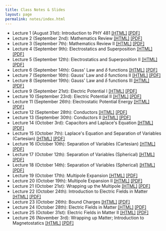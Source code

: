 ```yaml
---
title: Class Notes & Slides
layout: page
permalink: notes/index.html
---
```


* Lecture 1 (August 31st): Introduction to PHY 481 [[HTML]](./01-slides.html) [[PDF]](./01-slides.pdf)
* Lecture 2 (September 2nd): Mathematics Review [[HTML]](./02-slides.html) [[PDF]](./02-slides.pdf)
* Lecture 3 (September 7th): Mathematics Review II [[HTML]](./03-slides.html) [[PDF]](./03-slides.pdf)
* Lecture 4 (September 9th): Electrostatics and Superposition [[HTML]](./04-slides.html) [[PDF]](./04-slides.pdf)
* Lecture 5 (September 12th): Electrostatics and Superposition II [[HTML]](./05-slides.html)[[PDF]](./05-slides.pdf)
* Lecture 6 (September 14th): Gauss' Law and $\delta$ functions [[HTML]](./06-slides.html) [[PDF]](./06-slides.pdf)
* Lecture 7 (September 16th): Gauss' Law and $\delta$ functions II [[HTML]](./07-slides.html) [[PDF]](./07-slides.pdf)
* Lecture 8 (September 19th): Gauss' Law and $\delta$ functions III  [[HTML]](./08-slides.html) [[PDF]](./08-slides.pdf)
* Lecture 9 (September 21st): Electric Potential I [[HTML]](./09-slides.html) [[PDF]](./09-slides.pdf)
* Lecture 10 (September 23rd): Electric Potential II [[HTML]](./10-slides.html) [[PDF]](./10-slides.pdf)
* Lecture 11 (September 26th): Electrostatic Potential Energy [[HTML]](./11-slides.html) [[PDF]](./11-slides.pdf)
* Lecture 12 (September 28th): Conductors [[HTML]](./12-slides.html) [[PDF]](./12-slides.pdf)
* Lecture 13 (September 30th): Conductors II [[HTML]](./13-slides.html) [[PDF]](./13-slides.pdf)
* Lecture 14 (October 3rd): Capacitors and Laplace's Equation [[HTML]](./14-slides.html) [[PDF]](./14-slides.pdf)
* Lecture 15 (October 7th): Laplace's Equation and Separation of Variables (Cartesian) [[HTML]](./15-slides.html) [[PDF]](./15-slides.pdf)
* Lecture 16 (October 10th): Separation of Variables (Cartesian) [[HTML]](./16-slides.html) [[PDF]](./16-slides.pdf)
* Lecture 17 (October 12th): Separation of Variables (Spherical) [[HTML]](./17-slides.html) [[PDF]](./17-slides.pdf)
* Lecture 18 (October 14th): Separation of Variables (Spherical) [[HTML]](./18-slides.html) [[PDF]](./18-slides.pdf)
* Lecture 19 (October 17th): Multipole Expansion [[HTML]](./19-slides.html) [[PDF]](./19-slides.pdf)
* Lecture 20 (October 19th): Multipole Expansion II [[HTML]](./20-slides.html) [[PDF]](./20-slides.pdf)
* Lecture 21 (October 21st): Wrapping up the Multipole [[HTML]](./21-slides.html) [[PDF]](./21-slides.pdf)
* Lecture 22 (October 24th): Introduction to Electric Fields in Matter [[HTML]](./22-slides.html) [[PDF]](./22-slides.pdf)
* Lecture 23 (October 26th): Bound Charges [[HTML]](./23-slides.html) [[PDF]](./23-slides.pdf)
* Lecture 24 (October 28th): Electric Fields in Matter [[HTML]](./24-slides.html) [[PDF]](./24-slides.pdf)
* Lecture 25 (October 31st): Electric Fields in Matter II [[HTML]](./25-slides.html) [[PDF]](./25-slides.pdf)
* Lecture 26 (November 3rd): Wrapping up Matter; Introduction to Magnetostatics [[HTML]](./26-slides.html) [[PDF]](./26-slides.pdf)
